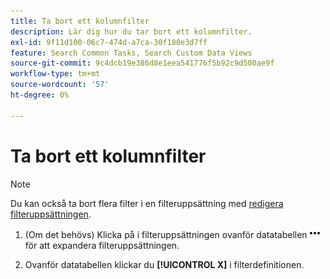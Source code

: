```yaml
---
title: Ta bort ett kolumnfilter
description: Lär dig hur du tar bort ett kolumnfilter.
exl-id: 9f11d100-06c7-474d-a7ca-30f180e3d7ff
feature: Search Common Tasks, Search Custom Data Views
source-git-commit: 9c4dcb19e386d8e1eea541776f5b92c9d500ae9f
workflow-type: tm+mt
source-wordcount: '57'
ht-degree: 0%

---
```


# Ta bort ett kolumnfilter

>[!NOTE]
>
>Du kan också ta bort flera filter i en filteruppsättning med [redigera filteruppsättningen](/help/search-social-commerce/common-tasks/data-views/ad-hoc-settings/column-filter-edit.md).

1. (Om det behövs) Klicka på i filteruppsättningen ovanför datatabellen ![Mer](/help/search-social-commerce/assets/more-filters.png "Mer") för att expandera filteruppsättningen.

1. Ovanför datatabellen klickar du **[!UICONTROL X]** i filterdefinitionen.
